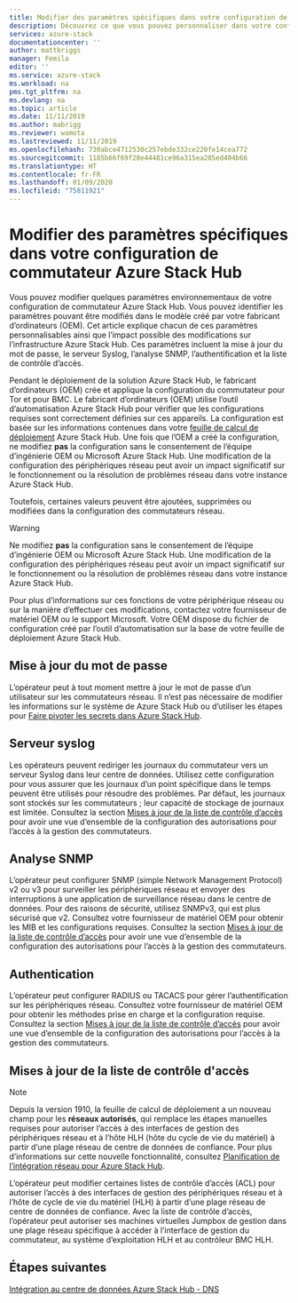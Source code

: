 ```yaml
---
title: Modifier des paramètres spécifiques dans votre configuration de commutateur Azure Stack Hub | Microsoft Docs
description: Découvrez ce que vous pouvez personnaliser dans votre configuration de commutateur Azure Stack Hub. Une fois que le fabricant d’ordinateurs (OEM) a créé la configuration, ne la modifiez pas sans le consentement de l’équipe d’ingénierie OEM ou Microsoft Azure Stack Hub.
services: azure-stack
documentationcenter: ''
author: mattbriggs
manager: Femila
editor: ''
ms.service: azure-stack
ms.workload: na
pms.tgt_pltfrm: na
ms.devlang: na
ms.topic: article
ms.date: 11/11/2019
ms.author: mabrigg
ms.reviewer: wamota
ms.lastreviewed: 11/11/2019
ms.openlocfilehash: 730abce4712530c257ebde332ce220fe14cea772
ms.sourcegitcommit: 1185b66f69f28e44481ce96a315ea285ed404b66
ms.translationtype: HT
ms.contentlocale: fr-FR
ms.lasthandoff: 01/09/2020
ms.locfileid: "75811921"
---
```

#  <a name="modify-specific-settings-on-your-azure-stack-hub-switch-configuration"></a>Modifier des paramètres spécifiques dans votre configuration de commutateur Azure Stack Hub

Vous pouvez modifier quelques paramètres environnementaux de votre configuration de commutateur Azure Stack Hub. Vous pouvez identifier les paramètres pouvant être modifiés dans le modèle créé par votre fabricant d’ordinateurs (OEM). Cet article explique chacun de ces paramètres personnalisables ainsi que l’impact possible des modifications sur l’infrastructure Azure Stack Hub. Ces paramètres incluent la mise à jour du mot de passe, le serveur Syslog, l’analyse SNMP, l’authentification et la liste de contrôle d’accès. 

Pendant le déploiement de la solution Azure Stack Hub, le fabricant d’ordinateurs (OEM) crée et applique la configuration du commutateur pour Tor et pour BMC. Le fabricant d’ordinateurs (OEM) utilise l’outil d’automatisation Azure Stack Hub pour vérifier que les configurations requises sont correctement définies sur ces appareils. La configuration est basée sur les informations contenues dans votre [feuille de calcul de déploiement](azure-stack-deployment-worksheet.md) Azure Stack Hub. Une fois que l’OEM a créé la configuration, ne modifiez **pas** la configuration sans le consentement de l’équipe d’ingénierie OEM ou Microsoft Azure Stack Hub. Une modification de la configuration des périphériques réseau peut avoir un impact significatif sur le fonctionnement ou la résolution de problèmes réseau dans votre instance Azure Stack Hub.

Toutefois, certaines valeurs peuvent être ajoutées, supprimées ou modifiées dans la configuration des commutateurs réseau.

>[!Warning]  
> Ne modifiez **pas** la configuration sans le consentement de l’équipe d’ingénierie OEM ou Microsoft Azure Stack Hub. Une modification de la configuration des périphériques réseau peut avoir un impact significatif sur le fonctionnement ou la résolution de problèmes réseau dans votre instance Azure Stack Hub.
>
> Pour plus d’informations sur ces fonctions de votre périphérique réseau ou sur la manière d’effectuer ces modifications, contactez votre fournisseur de matériel OEM ou le support Microsoft. Votre OEM dispose du fichier de configuration créé par l’outil d’automatisation sur la base de votre feuille de déploiement Azure Stack Hub. 

## <a name="password-update"></a>Mise à jour du mot de passe

L’opérateur peut à tout moment mettre à jour le mot de passe d’un utilisateur sur les commutateurs réseau. Il n’est pas nécessaire de modifier les informations sur le système de Azure Stack Hub ou d’utiliser les étapes pour [Faire pivoter les secrets dans Azure Stack Hub](azure-stack-rotate-secrets.md).

## <a name="syslog-server"></a>Serveur syslog

Les opérateurs peuvent rediriger les journaux du commutateur vers un serveur Syslog dans leur centre de données. Utilisez cette configuration pour vous assurer que les journaux d’un point spécifique dans le temps peuvent être utilisés pour résoudre des problèmes. Par défaut, les journaux sont stockés sur les commutateurs ; leur capacité de stockage de journaux est limitée. Consultez la section [Mises à jour de la liste de contrôle d’accès](#access-control-list-updates) pour avoir une vue d’ensemble de la configuration des autorisations pour l’accès à la gestion des commutateurs.

## <a name="snmp-monitoring"></a>Analyse SNMP

L’opérateur peut configurer SNMP (simple Network Management Protocol) v2 ou v3 pour surveiller les périphériques réseau et envoyer des interruptions à une application de surveillance réseau dans le centre de données. Pour des raisons de sécurité, utilisez SNMPv3, qui est plus sécurisé que v2. Consultez votre fournisseur de matériel OEM pour obtenir les MIB et les configurations requises. Consultez la section [Mises à jour de la liste de contrôle d’accès](#access-control-list-updates) pour avoir une vue d’ensemble de la configuration des autorisations pour l’accès à la gestion des commutateurs.

## <a name="authentication"></a>Authentication

L’opérateur peut configurer RADIUS ou TACACS pour gérer l’authentification sur les périphériques réseau. Consultez votre fournisseur de matériel OEM pour obtenir les méthodes prise en charge et la configuration requise.  Consultez la section [Mises à jour de la liste de contrôle d’accès](#access-control-list-updates) pour avoir une vue d’ensemble de la configuration des autorisations pour l’accès à la gestion des commutateurs.

## <a name="access-control-list-updates"></a>Mises à jour de la liste de contrôle d'accès

> [!NOTE]
> Depuis la version 1910, la feuille de calcul de déploiement a un nouveau champ pour les **réseaux autorisés**, qui remplace les étapes manuelles requises pour autoriser l’accès à des interfaces de gestion des périphériques réseau et à l’hôte HLH (hôte du cycle de vie du matériel) à partir d’une plage réseau de centre de données de confiance. Pour plus d’informations sur cette nouvelle fonctionnalité, consultez [Planification de l’intégration réseau pour Azure Stack Hub](azure-stack-network.md#permitted-networks).

L’opérateur peut modifier certaines listes de contrôle d’accès (ACL) pour autoriser l’accès à des interfaces de gestion des périphériques réseau et à l’hôte de cycle de vie du matériel (HLH) à partir d’une plage réseau de centre de données de confiance. Avec la liste de contrôle d’accès, l’opérateur peut autoriser ses machines virtuelles Jumpbox de gestion dans une plage réseau spécifique à accéder à l’interface de gestion du commutateur, au système d’exploitation HLH et au contrôleur BMC HLH.

## <a name="next-steps"></a>Étapes suivantes

[Intégration au centre de données Azure Stack Hub - DNS](azure-stack-integrate-dns.md)
